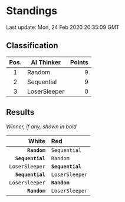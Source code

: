 # Standings

Last update: Mon, 24 Feb 2020 20:35:09 GMT

## Classification

| Pos. | AI Thinker | Points |
|:----:| ---------- | -----: |
| 1 | Random | 9 |
| 2 | Sequential | 9 |
| 3 | LoserSleeper | 0 |

## Results

_Winner, if any, shown in bold_

| White |   Red   |
| -----:|:------- |
| **`Random`** | `Sequential` |
| **`Sequential`** | `Random` |
| `LoserSleeper` | **`Sequential`** |
| **`Sequential`** | `LoserSleeper` |
| `LoserSleeper` | **`Random`** |
| **`Random`** | `LoserSleeper` |

